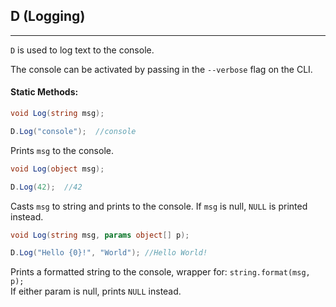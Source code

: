## D (Logging)
***

`D` is used to log text to the console.

The console can be activated by passing in the `--verbose` flag on the CLI.

#### Static Methods:

```csharp
void Log(string msg);

D.Log("console");  //console
```

Prints `msg` to the console.


```csharp
void Log(object msg);

D.Log(42);  //42
```

Casts `msg` to string and prints to the console. If `msg` is null, `NULL` is printed instead.


```csharp
void Log(string msg, params object[] p);

D.Log("Hello {0}!", "World"); //Hello World!
```

Prints a formatted string to the console, wrapper for: `string.format(msg, p);`<br/>
If either param is null, prints `NULL` instead.